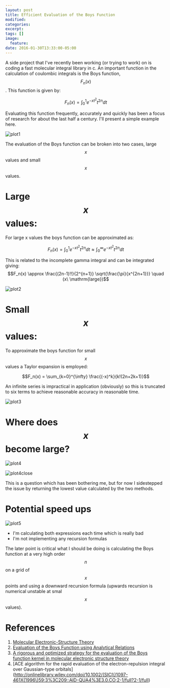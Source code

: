```yaml
---
layout: post
title: Efficient Evaluation of the Boys Function
modified:
categories: 
excerpt:
tags: []
image:
  feature:
date: 2016-01-30T13:33:00-05:00
---
```

A side project that I've recently been working (or trying to work) on is coding a fast molecular integral library in c. An important function in the calculation of coulombic integrals is the Boys function, $$F_n(x)$$. This function is given by:

$$ F_n(x) = \int_0^1 e^{-xt^2} t^{2n} dt $$

Evaluating this function frequently, accurately and quickly has been a focus of research for about the last half a century. I'll present a simple example here.

![plot1](plot1.png)

The evaluation of the Boys function can be broken into two cases, large $$x$$ values and small $$x$$ values.
# Large $$x$$ values:

For large x values the boys function can be approximated as:

$$F_n(x) = \int_0^1 e^{-xt^2} t^{2n} dt \approx \int_0^\infty e^{-xt^2} t^{2n} dt $$

This is related to the incomplete gamma integral and can be integrated giving:
$$F_n(x) \approx \frac{(2n-1)!!}{2^{n+1}} \sqrt{\frac{\pi}{x^{2n+1}}} \quad (x\ \mathrm{large})$$

![plot2](plot2.png)

# Small $$x$$ values:
To approximate the boys function for small $$x$$ values a Taylor expansion is employed:

$$F_n(x) = \sum_{k=0}^{\infty} \frac{(-x)^k}{k!(2n+2k+1)}$$

An infinite series is impractical in application (obviously) so this is truncated to six terms to achieve reasonable accuracy in reasonable time.

![plot3](plot3.png)

# Where does $$x$$ become large?

![plot4](plot4.png)

![plot4close](plot4close.png)

This is a question which has been bothering me, but for now I sidestepped the issue by returning the lowest value calculated by the two methods.

# Potential speed ups

![plot5](plot5.png)

* I'm calculating both expressions each time which is really bad
* I'm not implementing any recursion formulas

The later point is critical what I should be doing is calculating the Boys function at a very high order $$n$$ on a grid of $$x$$ points and using a downward recursion formula (upwards recursion is numerical unstable at smal $$x$$ values).

# References

1. [Molecular Electronic-Structure Theory](http://www.wiley.com/WileyCDA/WileyTitle/productCd-1118531477.html)
2. [Evaluation of the Boys Function using Analytical Relations](http://link.springer.com/article/10.1007/s10910-005-9023-3)
3. [A rigorous and optimized strategy for the evaluation of the Boys function kernel in molecular electronic structure theory](http://onlinelibrary.wiley.com/doi/10.1002/jcc.23935/abstract)
4. [ACE algorithm for the rapid evaluation of the electron-repulsion integral over Gaussian-type orbitals](http://onlinelibrary.wiley.com/doi/10.1002/(SICI\)1097-461X(1996\)59:3%3C209::AID-QUA4%3E3.0.CO;2-1/full?2-1/full)
